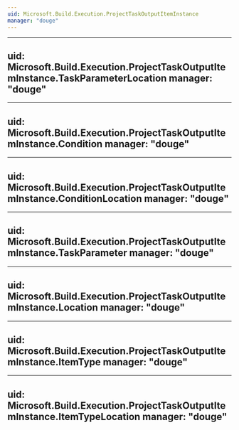 ```yaml
---
uid: Microsoft.Build.Execution.ProjectTaskOutputItemInstance
manager: "douge"
---
```


---
uid: Microsoft.Build.Execution.ProjectTaskOutputItemInstance.TaskParameterLocation
manager: "douge"
---

---
uid: Microsoft.Build.Execution.ProjectTaskOutputItemInstance.Condition
manager: "douge"
---

---
uid: Microsoft.Build.Execution.ProjectTaskOutputItemInstance.ConditionLocation
manager: "douge"
---

---
uid: Microsoft.Build.Execution.ProjectTaskOutputItemInstance.TaskParameter
manager: "douge"
---

---
uid: Microsoft.Build.Execution.ProjectTaskOutputItemInstance.Location
manager: "douge"
---

---
uid: Microsoft.Build.Execution.ProjectTaskOutputItemInstance.ItemType
manager: "douge"
---

---
uid: Microsoft.Build.Execution.ProjectTaskOutputItemInstance.ItemTypeLocation
manager: "douge"
---
